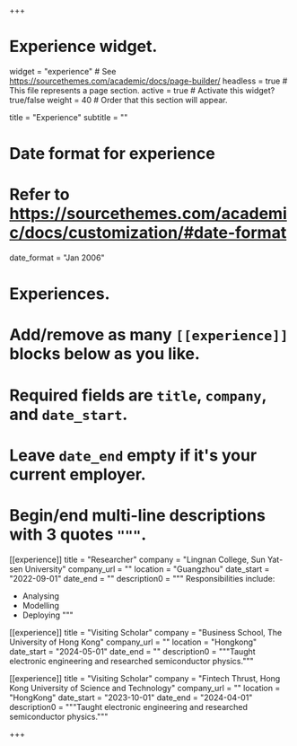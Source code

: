 +++
# Experience widget.
widget = "experience"  # See https://sourcethemes.com/academic/docs/page-builder/
headless = true  # This file represents a page section.
active = true  # Activate this widget? true/false
weight = 40  # Order that this section will appear.

title = "Experience"
subtitle = ""

# Date format for experience
#   Refer to https://sourcethemes.com/academic/docs/customization/#date-format
date_format = "Jan 2006"

# Experiences.
#   Add/remove as many `[[experience]]` blocks below as you like.
#   Required fields are `title`, `company`, and `date_start`.
#   Leave `date_end` empty if it's your current employer.
#   Begin/end multi-line descriptions with 3 quotes `"""`.

[[experience]]
  title = "Researcher"
  company = "Lingnan College, Sun Yat-sen University"
  company_url = ""
  location = "Guangzhou"
  date_start = "2022-09-01"
  date_end = ""
  description0 = """
  Responsibilities include:
  
  * Analysing
  * Modelling
  * Deploying
  """

[[experience]]
  title = "Visiting Scholar"
  company = "Business School, The University of Hong Kong"
  company_url = ""
  location = "Hongkong"
  date_start = "2024-05-01"
  date_end = ""
  description0 = """Taught electronic engineering and researched semiconductor physics."""


[[experience]]
  title = "Visiting Scholar"
  company = "Fintech Thrust, Hong Kong University of Science and Technology"
  company_url = ""
  location = "HongKong"
  date_start = "2023-10-01"
  date_end = "2024-04-01"
  description0 = """Taught electronic engineering and researched semiconductor physics."""

+++
